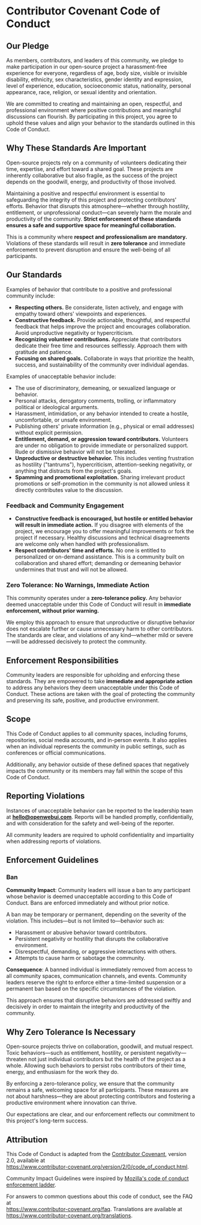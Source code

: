# Contributor Covenant Code of Conduct

## Our Pledge

As members, contributors, and leaders of this community, we pledge to make participation in our open-source project a harassment-free experience for everyone, regardless of age, body size, visible or invisible disability, ethnicity, sex characteristics, gender identity and expression, level of experience, education, socioeconomic status, nationality, personal appearance, race, religion, or sexual identity and orientation.

We are committed to creating and maintaining an open, respectful, and professional environment where positive contributions and meaningful discussions can flourish. By participating in this project, you agree to uphold these values and align your behavior to the standards outlined in this Code of Conduct.

## Why These Standards Are Important

Open-source projects rely on a community of volunteers dedicating their time, expertise, and effort toward a shared goal. These projects are inherently collaborative but also fragile, as the success of the project depends on the goodwill, energy, and productivity of those involved.

Maintaining a positive and respectful environment is essential to safeguarding the integrity of this project and protecting contributors' efforts. Behavior that disrupts this atmosphere—whether through hostility, entitlement, or unprofessional conduct—can severely harm the morale and productivity of the community. **Strict enforcement of these standards ensures a safe and supportive space for meaningful collaboration.**

This is a community where **respect and professionalism are mandatory.** Violations of these standards will result in **zero tolerance** and immediate enforcement to prevent disruption and ensure the well-being of all participants.

## Our Standards

Examples of behavior that contribute to a positive and professional community include:

- **Respecting others.** Be considerate, listen actively, and engage with empathy toward others' viewpoints and experiences.
- **Constructive feedback.** Provide actionable, thoughtful, and respectful feedback that helps improve the project and encourages collaboration. Avoid unproductive negativity or hypercriticism.
- **Recognizing volunteer contributions.** Appreciate that contributors dedicate their free time and resources selflessly. Approach them with gratitude and patience.
- **Focusing on shared goals.** Collaborate in ways that prioritize the health, success, and sustainability of the community over individual agendas.

Examples of unacceptable behavior include:

- The use of discriminatory, demeaning, or sexualized language or behavior.
- Personal attacks, derogatory comments, trolling, or inflammatory political or ideological arguments.
- Harassment, intimidation, or any behavior intended to create a hostile, uncomfortable, or unsafe environment.
- Publishing others' private information (e.g., physical or email addresses) without explicit permission.
- **Entitlement, demand, or aggression toward contributors.** Volunteers are under no obligation to provide immediate or personalized support. Rude or dismissive behavior will not be tolerated.
- **Unproductive or destructive behavior.** This includes venting frustration as hostility ("tantrums"), hypercriticism, attention-seeking negativity, or anything that distracts from the project's goals.
- **Spamming and promotional exploitation.** Sharing irrelevant product promotions or self-promotion in the community is not allowed unless it directly contributes value to the discussion.

### Feedback and Community Engagement

- **Constructive feedback is encouraged, but hostile or entitled behavior will result in immediate action.** If you disagree with elements of the project, we encourage you to offer meaningful improvements or fork the project if necessary. Healthy discussions and technical disagreements are welcome only when handled with professionalism.
- **Respect contributors' time and efforts.** No one is entitled to personalized or on-demand assistance. This is a community built on collaboration and shared effort; demanding or demeaning behavior undermines that trust and will not be allowed.

### Zero Tolerance: No Warnings, Immediate Action

This community operates under a **zero-tolerance policy.** Any behavior deemed unacceptable under this Code of Conduct will result in **immediate enforcement, without prior warning.**

We employ this approach to ensure that unproductive or disruptive behavior does not escalate further or cause unnecessary harm to other contributors. The standards are clear, and violations of any kind—whether mild or severe—will be addressed decisively to protect the community.

## Enforcement Responsibilities

Community leaders are responsible for upholding and enforcing these standards. They are empowered to take **immediate and appropriate action** to address any behaviors they deem unacceptable under this Code of Conduct. These actions are taken with the goal of protecting the community and preserving its safe, positive, and productive environment.

## Scope

This Code of Conduct applies to all community spaces, including forums, repositories, social media accounts, and in-person events. It also applies when an individual represents the community in public settings, such as conferences or official communications.

Additionally, any behavior outside of these defined spaces that negatively impacts the community or its members may fall within the scope of this Code of Conduct.

## Reporting Violations

Instances of unacceptable behavior can be reported to the leadership team at **hello@openwebui.com**. Reports will be handled promptly, confidentially, and with consideration for the safety and well-being of the reporter.

All community leaders are required to uphold confidentiality and impartiality when addressing reports of violations.

## Enforcement Guidelines

### Ban

**Community Impact**: Community leaders will issue a ban to any participant whose behavior is deemed unacceptable according to this Code of Conduct. Bans are enforced immediately and without prior notice.

A ban may be temporary or permanent, depending on the severity of the violation. This includes—but is not limited to—behavior such as:

- Harassment or abusive behavior toward contributors.
- Persistent negativity or hostility that disrupts the collaborative environment.
- Disrespectful, demanding, or aggressive interactions with others.
- Attempts to cause harm or sabotage the community.

**Consequence**: A banned individual is immediately removed from access to all community spaces, communication channels, and events. Community leaders reserve the right to enforce either a time-limited suspension or a permanent ban based on the specific circumstances of the violation.

This approach ensures that disruptive behaviors are addressed swiftly and decisively in order to maintain the integrity and productivity of the community.

## Why Zero Tolerance Is Necessary

Open-source projects thrive on collaboration, goodwill, and mutual respect. Toxic behaviors—such as entitlement, hostility, or persistent negativity—threaten not just individual contributors but the health of the project as a whole. Allowing such behaviors to persist robs contributors of their time, energy, and enthusiasm for the work they do.

By enforcing a zero-tolerance policy, we ensure that the community remains a safe, welcoming space for all participants. These measures are not about harshness—they are about protecting contributors and fostering a productive environment where innovation can thrive.

Our expectations are clear, and our enforcement reflects our commitment to this project's long-term success.

## Attribution

This Code of Conduct is adapted from the [Contributor Covenant][homepage], version 2.0, available at  
https://www.contributor-covenant.org/version/2/0/code_of_conduct.html.

Community Impact Guidelines were inspired by [Mozilla's code of conduct enforcement ladder](https://github.com/mozilla/diversity).

[homepage]: https://www.contributor-covenant.org

For answers to common questions about this code of conduct, see the FAQ at  
https://www.contributor-covenant.org/faq. Translations are available at  
https://www.contributor-covenant.org/translations.
